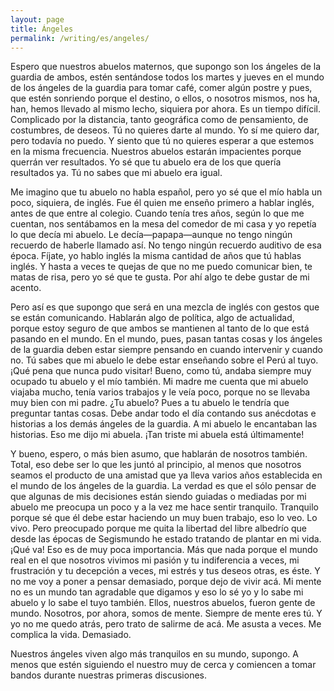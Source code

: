 ```yaml
---
layout: page
title: Ángeles
permalink: /writing/es/angeles/
---
```


Espero que nuestros abuelos maternos, que supongo son los ángeles de la guardia
de ambos, estén sentándose todos los martes y jueves en el mundo de los ángeles
de la guardia para tomar café, comer algún postre y pues, que estén sonriendo
porque el destino, o ellos, o nosotros mismos, nos ha, han, hemos llevado al
mismo lecho, siquiera por ahora. Es un tiempo difícil. Complicado por la
distancia, tanto
geográfica como de pensamiento, de costumbres, de deseos. Tú no quieres darte al
mundo. Yo sí me quiero dar, pero todavía no puedo. Y siento que tú no quieres
esperar a que estemos en la misma frecuencia. Nuestros abuelos estarán
impacientes porque querrán ver resultados. Yo sé que tu abuelo era de los que
quería resultados ya. Tú no sabes que mi abuelo era igual.

Me imagino que tu abuelo no habla español, pero yo sé que el mío habla un poco,
siquiera, de inglés. Fue él quien me enseño primero a hablar inglés, antes de
que entre al colegio. Cuando tenía tres años, según lo que me cuentan, nos
sentábamos en la mesa del comedor de mi casa y yo repetía lo que decía mi
abuelo. Le decía—papapa—aunque no tengo ningún recuerdo de haberle llamado así.
No tengo ningún recuerdo auditivo de esa época. Fíjate, yo hablo inglés la misma
cantidad de años que tú hablas inglés. Y hasta a veces te quejas de que no me
puedo comunicar bien, te matas de risa, pero yo sé que te gusta. Por ahí algo te
debe gustar de mi acento.

Pero así es que supongo que será en una mezcla de inglés con gestos que se están
comunicando. Hablarán algo de política, algo de actualidad, porque estoy seguro
de que ambos se mantienen al tanto de lo que está pasando en el mundo. En el
mundo, pues, pasan tantas cosas y los ángeles de la guardia deben estar siempre
pensando en cuando intervenir y cuando no. Tú sabes que mi abuelo le debe estar
enseñando sobre el Perú al tuyo. ¡Qué pena que nunca pudo visitar! Bueno, como
tú, andaba siempre muy ocupado tu abuelo y el mío también. Mi madre me cuenta
que mi abuelo viajaba mucho, tenía varios trabajos y le veía poco, porque no se
llevaba muy bien con mi padre. ¿Tu abuelo? Pues a tu abuelo le tendría que
preguntar tantas cosas. Debe andar todo el día contando sus anécdotas e historias
a los demás ángeles de la guardia. A mi abuelo le encantaban las historias. Eso
me dijo mi abuela. ¡Tan triste mi abuela está últimamente!

Y bueno, espero, o más bien asumo, que hablarán de nosotros también. Total, eso
debe ser lo que les juntó al principio, al menos que nosotros seamos el producto
de una amistad que ya lleva varios años establecida en el mundo de los ángeles
de la guardia. La verdad es que el sólo pensar de que algunas de mis decisiones
están siendo guiadas o mediadas por mi abuelo me preocupa un poco y a la vez me
hace sentir tranquilo. Tranquilo porque sé que él debe estar haciendo un muy
buen trabajo, eso lo veo. Lo vivo. Pero preocupado porque me quita la libertad
del libre albedrío que desde las épocas de Segismundo he estado tratando de
plantar en mi vida. ¡Qué va! Eso es de muy poca importancia. Más que nada porque
el mundo real en el que nosotros vivimos mi pasión y tu indiferencia a veces, mi
frustración y tu decepción a veces, mi estrés y tus deseos otras, es éste. Y no
me voy a poner a pensar demasiado, porque dejo de vivir acá. Mi mente no es un
mundo tan agradable que digamos y eso lo sé yo y lo sabe mi abuelo y lo sabe el
tuyo también. Ellos, nuestros abuelos, fueron gente de mundo. Nosotros, por
ahora, somos de mente. Siempre de mente eres tú. Y yo no me quedo atrás, pero
trato de salirme de acá. Me asusta a veces. Me complica la vida. Demasiado.

Nuestros ángeles viven algo más tranquilos en su mundo, supongo. A menos que
estén siguiendo el nuestro muy de cerca y comiencen a tomar bandos durante
nuestras primeras discusiones.